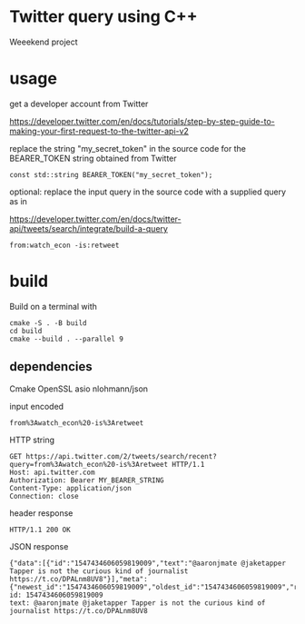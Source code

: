 # Twitter query using C++

Weeekend project

# usage

get a developer account from Twitter 

https://developer.twitter.com/en/docs/tutorials/step-by-step-guide-to-making-your-first-request-to-the-twitter-api-v2

replace the string "my_secret_token" in the source code for the BEARER_TOKEN string obtained from Twitter

```
const std::string BEARER_TOKEN("my_secret_token");

```

optional: replace the input query in the source code with a supplied query as in

https://developer.twitter.com/en/docs/twitter-api/tweets/search/integrate/build-a-query

```
from:watch_econ -is:retweet
```

# build

Build on a terminal with

```
cmake -S . -B build
cd build
cmake --build . --parallel 9 
```


## dependencies

Cmake
OpenSSL
asio
nlohmann/json


input encoded

```
from%3Awatch_econ%20-is%3Aretweet
```


HTTP string

```
GET https://api.twitter.com/2/tweets/search/recent?query=from%3Awatch_econ%20-is%3Aretweet HTTP/1.1
Host: api.twitter.com
Authorization: Bearer MY_BEARER_STRING
Content-Type: application/json
Connection: close
```

header response

```
HTTP/1.1 200 OK
```

JSON response

```
{"data":[{"id":"1547434606059819009","text":"@aaronjmate @jaketapper Tapper is not the curious kind of journalist https://t.co/DPALnm8UV8"}],"meta":{"newest_id":"1547434606059819009","oldest_id":"1547434606059819009","result_count":1}}
id: 1547434606059819009
text: @aaronjmate @jaketapper Tapper is not the curious kind of journalist https://t.co/DPALnm8UV8
```
